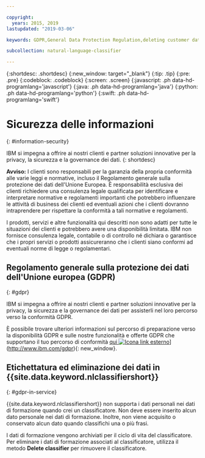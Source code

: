 ```yaml
---

copyright:
  years: 2015, 2019
lastupdated: "2019-03-06"

keywords: GDPR,General Data Protection Regulation,deleting customer data,privacy

subcollection: natural-language-classifier

---
```


{:shortdesc: .shortdesc}
{:new_window: target="_blank"}
{:tip: .tip}
{:pre: .pre}
{:codeblock: .codeblock}
{:screen: .screen}
{:javascript: .ph data-hd-programlang='javascript'}
{:java: .ph data-hd-programlang='java'}
{:python: .ph data-hd-programlang='python'}
{:swift: .ph data-hd-programlang='swift'}

# Sicurezza delle informazioni 
{: #information-security}

IBM si impegna a offrire ai nostri clienti e partner soluzioni innovative per la privacy, la sicurezza e la governance dei dati.
{: shortdesc}

**Avviso:**
I clienti sono responsabili per la garanzia della propria conformità alle varie leggi e normative, incluso il Regolamento generale sulla protezione dei dati dell'Unione Europea. È responsabilità esclusiva dei clienti richiedere una consulenza legale qualificata per identificare e interpretare normative e regolamenti importanti che potrebbero influenzare le attività di business dei clienti ed eventuali azioni che i clienti dovranno intraprendere per rispettare la conformità a tali normative e regolamenti. 

I prodotti, servizi e altre funzionalità qui descritti non sono adatti per tutte le situazioni dei clienti e potrebbero avere una disponibilità limitata. IBM non fornisce consulenza legale, contabile o di controllo né dichiara o garantisce che i propri servizi o prodotti assicureranno che i clienti siano conformi ad eventuali norme di legge o regolamentari. 

## Regolamento generale sulla protezione dei dati dell'Unione europea (GDPR)
{: #gdpr}

IBM si impegna a offrire ai nostri clienti e partner soluzioni innovative per la privacy, la sicurezza e la governance dei dati per assisterli nel loro percorso verso la conformità GDPR. 

È possibile trovare ulteriori informazioni sul percorso di preparazione verso la disponibilità GDPR e sulle nostre funzionalità e offerte GDPR che supportano il tuo percorso di conformità [qui ![Icona link esterno](../../icons/launch-glyph.svg "Icona link esterno")](../../icons/launch-glyph.svg "Icona link esterno")](http://www.ibm.com/gdpr){: new_window}.

## Etichettatura ed eliminazione dei dati in {{site.data.keyword.nlclassifiershort}}
{: #gdpr-in-service}

{{site.data.keyword.nlclassifiershort}} non supporta i dati personali nei dati di formazione quando crei un classificatore. Non deve essere inserito alcun dato personale nei dati di formazione. Inoltre, non viene acquisito o conservato alcun dato quando classifichi una o più frasi.

I dati di formazione vengono archiviati per il ciclo di vita del classificatore. Per eliminare i dati di formazione associati al classificatore, utilizza il metodo **Delete classifier** per rimuovere il classificatore.
